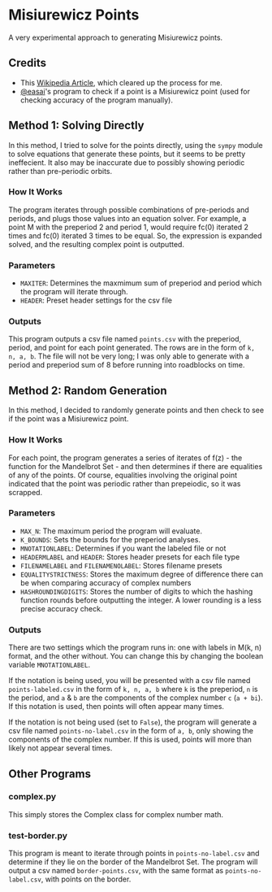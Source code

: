 # Misiurewicz Points
A very experimental approach to generating Misiurewicz points. 

## Credits
- This [Wikipedia Article](https://en.wikipedia.org/wiki/Misiurewicz_point), which cleared up the process for me.
- [@easai](https://github.com/easai/Misiurewicz)'s program to check if a point is a Misiurewicz point (used for checking accuracy of the program manually).

## Method 1: Solving Directly
In this method, I tried to solve for the points directly, using the `sympy` module to solve equations that generate these points, but it seems to be pretty ineffecient. It also may be inaccurate due to possibly showing periodic rather than pre-periodic orbits.

### How It Works 
The program iterates through possible combinations of pre-periods and periods, and plugs those values into an equation solver. For example, a point M with the preperiod 2 and period 1, would require fc(0) iterated 2 times and fc(0) iterated 3 times to be equal. So, the expression is expanded solved, and the resulting complex point is outputted.

### Parameters
- `MAXITER`: Determines the maxmimum sum of preperiod and period which the program will iterate through. 
- `HEADER`: Preset header settings for the csv file

### Outputs
This program outputs a csv file named `points.csv` with the preperiod, period, and point for each point generated. The rows are in the form of `k, n, a, b`. The file will not be very long; I was only able to generate with a period and preperiod sum of 8 before running into roadblocks on time.

## Method 2: Random Generation
In this method, I decided to randomly generate points and then check to see if the point was a Misiurewicz point. 

### How It Works
For each point, the program generates a series of iterates of f(z) - the function for the Mandelbrot Set - and then determines if there are equalities of any of the points. Of course, equalities involving the original point indicated that the point was periodic rather than prepeiodic, so it was scrapped. 

### Parameters
- `MAX_N`: The maximum period the program will evaluate.
- `K_BOUNDS`: Sets the bounds for the preperiod analyses.
- `MNOTATIONLABEL`: Determines if you want the labeled file or not
- `HEADERMLABEL` and `HEADER`: Stores header presets for each file type
- `FILENAMELABEL` and `FILENAMENOLABEL`: Stores filename presets
- `EQUALITYSTRICTNESS`: Stores the maximum degree of difference there can be when comparing accuracy of complex numbers
- `HASHROUNDINGDIGITS`: Stores the number of digits to which the hashing function rounds before outputting the integer. A lower rounding is a less precise accuracy check.

### Outputs
There are two settings which the program runs in: one with labels in M(k, n) format, and the other without. You can change this by changing the boolean variable `MNOTATIONLABEL`.

If the notation is being used, you will be presented with a csv file named `points-labeled.csv` in the form of `k, n, a, b` where `k` is the preperiod, `n` is the period, and `a` & `b` are the components of the complex number `c` (`a + bi`). If this notation is used, then points will often appear many times.

If the notation is not being used (set to `False`), the program will generate a csv file named `points-no-label.csv` in the form of `a, b`, only showing the components of the complex number. If this is used, points will more than likely not appear several times.

## Other Programs

### complex.py
This simply stores the Complex class for complex number math.

### test-border.py
This program is meant to iterate through points in `points-no-label.csv` and determine if they lie on the border of the Mandelbrot Set. The program will output a csv named `border-points.csv`, with the same format as `points-no-label.csv`, with points on the border.